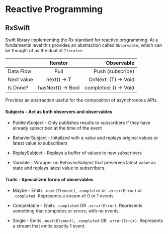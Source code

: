 # Reactive Programming

## RxSwift

Swift library implementing the Rx standard for reactive programming.  At a fundamental level this provides an abstraction called `Observable`, which can be thought of as the dual of `Iterator`:

|         | Iterator<T>            | Observable<T>  |
| ------------- |:-------------:| -----:      |
| Data Flow     | Pull          |   Push (subscribe) |
| Next value    | next() -> T   |   OnNext: (T) -> Void |
| Is Done?      | hasNext() -> Bool | completed: () -> Void|

Provides an abstraction useful for the composition of asynchronous APIs.

#### Subjects - Act as both observers and observables

- PublishSubject - Only publishes results to subscribers if they have already subscribed at the time of the event

- BehaviorSubject - Initalized with a value and replays original values or latest value to subscribers

- ReplaySubject - Replays a buffer of values to new subscribers

- Variable - Wrapper on BehaviorSubject that preserves latest value as state and replays latest value to subscribers.

#### Traits - Specialized forms of observables

- Maybe - Emits `.next(Element)`, `.completed` or `.error(Error)` or `.completed`.  Represents a stream of 0 or 1 events

- Completable - Emits `.completed` OR `.error(Error)`.  Represents something that completes or errors, with no events.

- Single - Emits `.next(Element)`, `.completed` OR `.error(Error)`.  Represents a stream that emits exactly 1 event.
